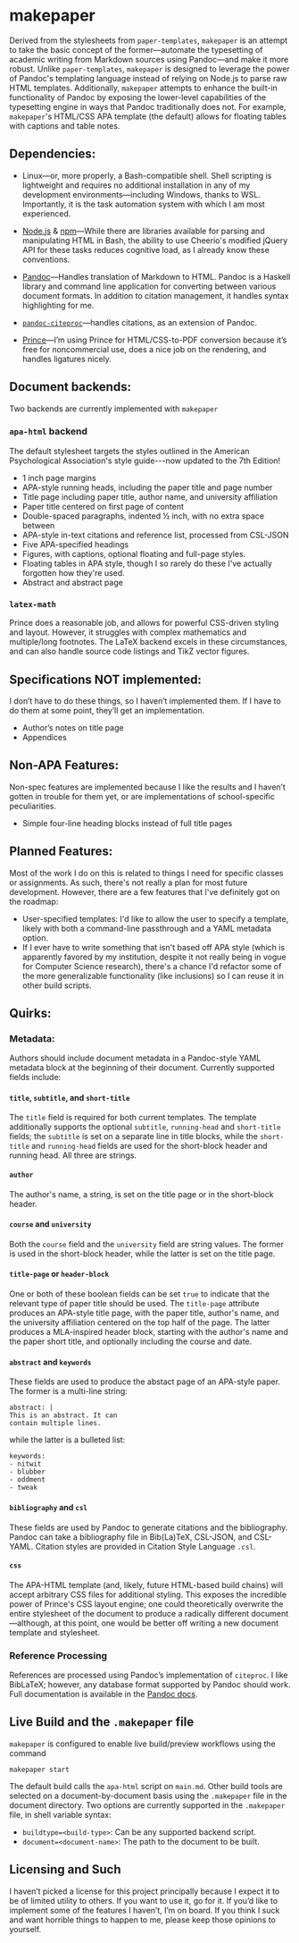 # makepaper

Derived from the stylesheets from `paper-templates`, `makepaper` is an attempt
to take the basic concept of the former&mdash;automate the typesetting of academic
writing from Markdown sources using Pandoc&mdash;and make it more robust. Unlike
`paper-templates`, `makepaper` is designed to leverage the power of Pandoc's
templating language instead of relying on Node.js to parse raw HTML templates.
Additionally, `makepaper` attempts to enhance the built-in functionality of
Pandoc by exposing the lower-level capabilities of the typesetting engine in
ways that Pandoc traditionally does not. For example, `makepaper`'s HTML/CSS APA
template (the default) allows for floating tables with captions and table notes.

## Dependencies:

- Linux&mdash;or, more properly, a Bash-compatible shell. Shell scripting is
  lightweight and requires no additional installation in any of my development
  environments&mdash;including Windows, thanks to WSL. Importantly, it is the task
  automation system with which I am most experienced.

- [Node.js](https://nodejs.org/en/) & [npm](https://www.npmjs.com/)&mdash;While
  there are libraries available for parsing and manipulating HTML in Bash,
  the ability to use Cheerio's modified jQuery API for these tasks reduces
  cognitive load, as I already know these conventions.

- [Pandoc](https://github.com/jgm/pandoc)&mdash;Handles translation of Markdown to
  HTML. Pandoc is a Haskell library and command line application for converting
  between various document formats. In addition to citation management, it
  handles syntax highlighting for me.

- [`pandoc-citeproc`](https://github.com/jgm/pandoc-citeproc)&mdash;handles
  citations, as an extension of Pandoc.

- [Prince](https://www.princexml.com/)&mdash;I’m using Prince for HTML/CSS-to-PDF
  conversion because it’s free for noncommercial use, does a nice job on the
  rendering, and handles ligatures nicely.

## Document backends:

Two backends are currently implemented with `makepaper`

### `apa-html` backend

The default stylesheet targets the styles outlined in the American Psychological
Association's style guide---now updated to the 7th Edition!

- 1 inch page margins
- APA-style running heads, including the paper title and page number
- Title page including paper title, author name, and university affiliation
- Paper title centered on first page of content
- Double-spaced paragraphs, indented ½ inch, with no extra space between
- APA-style in-text citations and reference list, processed from CSL-JSON
- Five APA-specified headings
- Figures, with captions, optional floating and full-page styles.
- Floating tables in APA style, though I so rarely do these I've actually
  forgotten how they're used.
- Abstract and abstract page

### `latex-math`

Prince does a reasonable job, and allows for powerful CSS-driven styling and
layout. However, it struggles with complex mathematics and multiple/long
footnotes. The LaTeX backend excels in these circumstances, and can also handle
source code listings and TikZ vector figures.

## Specifications NOT implemented:

I don’t have to do these things, so I haven’t implemented them. If I have to do
them at some point, they’ll get an implementation.

- Author’s notes on title page
- Appendices

## Non-APA Features:

Non-spec features are implemented because I like the results and I haven’t
gotten in trouble for them yet, or are implementations of school-specific
peculiarities.

- Simple four-line heading blocks instead of full title pages

## Planned Features:

Most of the work I do on this is related to things I need for specific classes
or assignments. As such, there's not really a plan for most future development.
However, there are a few features that I've definitely got on the roadmap:

- User-specified templates: I'd like to allow the user to specify a template,
  likely with both a command-line passthrough and a YAML metadata option.
- If I ever have to write something that isn't based off APA style (which is
  apparently favored by my institution, despite it not really being in vogue for
  Computer Science research), there's a chance I'd refactor some of the more
  generalizable functionality (like inclusions) so I can reuse it in other build
  scripts.

## Quirks:

### Metadata:

Authors should include document metadata in a Pandoc-style YAML metadata block
at the beginning of their document. Currently supported fields include:

#### `title`, `subtitle`, and `short-title`

The `title` field is required for both current templates. The template
additionally supports the optional `subtitle`, `running-head` and `short-title`
fields; the `subtitle` is set on a separate line in title blocks, while the
`short-title` and `running-head` fields are used for the short-block header and
running head. All three are strings.

#### `author`

The author's name, a string, is set on the title page or in the short-block
header.

#### `course` and `university`

Both the `course` field and the `university` field are string values. The former
is used in the short-block header, while the latter is set on the title page.

#### `title-page` or `header-block`

One or both of these boolean fields can be set `true` to indicate that the
relevant type of paper title should be used. The `title-page` attribute produces
an APA-style title page, with the paper title, author's name, and the university
affiliation centered on the top half of the page. The latter produces a
MLA-inspired header block, starting with the author's name and the paper short
title, and optionally including the course and date.

#### `abstract` and `keywords`

These fields are used to produce the abstact page of an APA-style paper. The
former is a multi-line string:

```
abstract: |
This is an abstract. It can
contain multiple lines.
```

while the latter is a bulleted list:

```
keywords:
- nitwit
- blubber
- oddment
- tweak
```

#### `bibliography` and `csl`

These fields are used by Pandoc to generate citations and the bibliography.
Pandoc can take a bibliography file in Bib(La)TeX, CSL-JSON, and CSL-YAML.
Citation styles are provided in Citation Style Language `.csl`.

#### `css`

The APA-HTML template (and, likely, future HTML-based build chains) will accept
arbitrary CSS files for additional styling. This exposes the incredible power of
Prince's CSS layout engine; one could theoretically overwrite the entire
stylesheet of the document to produce a radically different
document&mdash;although, at this point, one would be better off writing a new
document template and stylesheet.

### Reference Processing

References are processed using Pandoc’s implementation of `citeproc`. I like
BibLaTeX; however, any database format supported by Pandoc should work. Full
documentation is available in the
[Pandoc docs](http://pandoc.org/MANUAL.html#citations).

## Live Build and the `.makepaper` file

`makepaper` is configured to enable live build/preview workflows using the
command

```
makepaper start
```

The default build calls the `apa-html` script on `main.md`. Other build tools
are selected on a document-by-document basis using the `.makepaper` file in the
document directory. Two options are currently supported in the `.makepaper`
file, in shell variable syntax:

- `buildtype=<build-type>`: Can be any supported backend script.
- `document=<document-name>`: The path to the document to be built.

## Licensing and Such

I haven’t picked a license for this project principally because I expect it to
be of limited utility to others. If you want to use it, go for it. If you’d like
to implement some of the features I haven’t, I’m on board. If you think I suck
and want horrible things to happen to me, please keep those opinions to
yourself.
